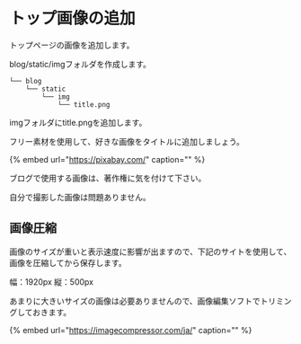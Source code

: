 # トップ画像の追加

トップページの画像を追加します。

blog/static/imgフォルダを作成します。

```text
└── blog
    └── static
        └── img
            └── title.png
```

imgフォルダにtitle.pngを追加します。

フリー素材を使用して、好きな画像をタイトルに追加しましょう。

{% embed url="https://pixabay.com/" caption="" %}

ブログで使用する画像は、著作権に気を付けて下さい。

自分で撮影した画像は問題ありません。

## 画像圧縮

画像のサイズが重いと表示速度に影響が出ますので、下記のサイトを使用して、画像を圧縮してから保存します。

幅：1920px 縦：500px

あまりに大きいサイズの画像は必要ありませんので、画像編集ソフトでトリミングしておきます。

{% embed url="https://imagecompressor.com/ja/" caption="" %}

